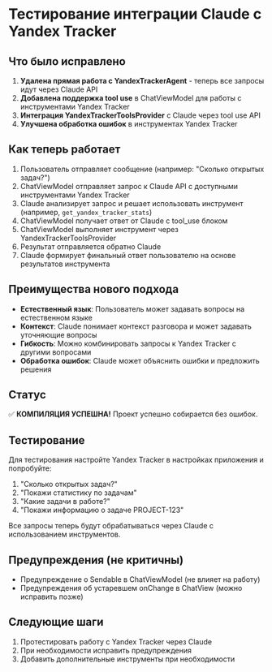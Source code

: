 # Тестирование интеграции Claude с Yandex Tracker

## Что было исправлено

1. **Удалена прямая работа с YandexTrackerAgent** - теперь все запросы идут через Claude API
2. **Добавлена поддержка tool use** в ChatViewModel для работы с инструментами Yandex Tracker
3. **Интеграция YandexTrackerToolsProvider** с Claude через tool use API
4. **Улучшена обработка ошибок** в инструментах Yandex Tracker

## Как теперь работает

1. Пользователь отправляет сообщение (например: "Сколько открытых задач?")
2. ChatViewModel отправляет запрос к Claude API с доступными инструментами Yandex Tracker
3. Claude анализирует запрос и решает использовать инструмент (например, `get_yandex_tracker_stats`)
4. ChatViewModel получает ответ от Claude с tool_use блоком
5. ChatViewModel выполняет инструмент через YandexTrackerToolsProvider
6. Результат отправляется обратно Claude
7. Claude формирует финальный ответ пользователю на основе результатов инструмента

## Преимущества нового подхода

- **Естественный язык**: Пользователь может задавать вопросы на естественном языке
- **Контекст**: Claude понимает контекст разговора и может задавать уточняющие вопросы
- **Гибкость**: Можно комбинировать запросы к Yandex Tracker с другими вопросами
- **Обработка ошибок**: Claude может объяснить ошибки и предложить решения

## Статус

✅ **КОМПИЛЯЦИЯ УСПЕШНА!** Проект успешно собирается без ошибок.

## Тестирование

Для тестирования настройте Yandex Tracker в настройках приложения и попробуйте:

1. "Сколько открытых задач?"
2. "Покажи статистику по задачам"
3. "Какие задачи в работе?"
4. "Покажи информацию о задаче PROJECT-123"

Все запросы теперь будут обрабатываться через Claude с использованием инструментов.

## Предупреждения (не критичны)

- Предупреждение о Sendable в ChatViewModel (не влияет на работу)
- Предупреждения об устаревшем onChange в ChatView (можно исправить позже)

## Следующие шаги

1. Протестировать работу с Yandex Tracker через Claude
2. При необходимости исправить предупреждения
3. Добавить дополнительные инструменты при необходимости
